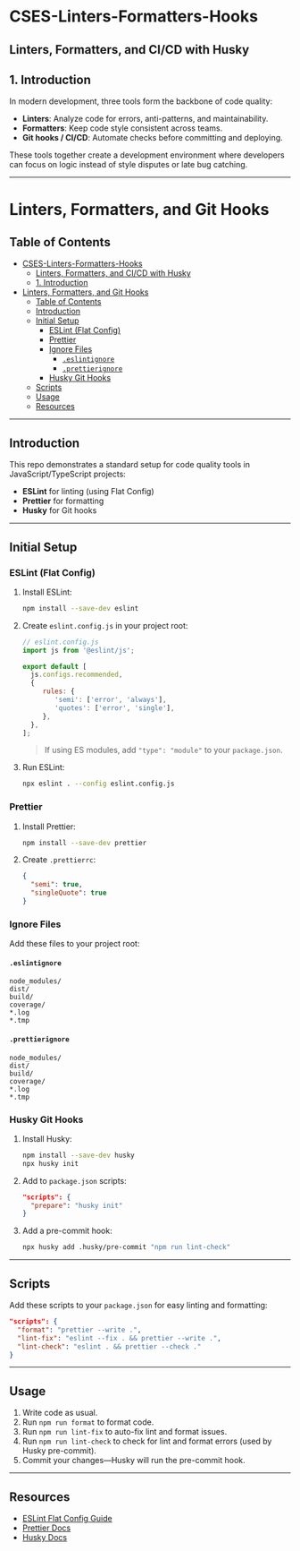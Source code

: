 # CSES-Linters-Formatters-Hooks

## Linters, Formatters, and CI/CD with Husky

## 1. Introduction  
In modern development, three tools form the backbone of code quality:  

- **Linters**: Analyze code for errors, anti-patterns, and maintainability.  
- **Formatters**: Keep code style consistent across teams.  
- **Git hooks / CI/CD**: Automate checks before committing and deploying.  

These tools together create a development environment where developers can focus on logic instead of style disputes or late bug catching.

---

# Linters, Formatters, and Git Hooks

## Table of Contents
- [CSES-Linters-Formatters-Hooks](#cses-linters-formatters-hooks)
  - [Linters, Formatters, and CI/CD with Husky](#linters-formatters-and-cicd-with-husky)
  - [1. Introduction](#1-introduction)
- [Linters, Formatters, and Git Hooks](#linters-formatters-and-git-hooks)
  - [Table of Contents](#table-of-contents)
  - [Introduction](#introduction)
  - [Initial Setup](#initial-setup)
    - [ESLint (Flat Config)](#eslint-flat-config)
    - [Prettier](#prettier)
    - [Ignore Files](#ignore-files)
      - [`.eslintignore`](#eslintignore)
      - [`.prettierignore`](#prettierignore)
    - [Husky Git Hooks](#husky-git-hooks)
  - [Scripts](#scripts)
  - [Usage](#usage)
  - [Resources](#resources)

---

## Introduction

This repo demonstrates a standard setup for code quality tools in JavaScript/TypeScript projects:
- **ESLint** for linting (using Flat Config)
- **Prettier** for formatting
- **Husky** for Git hooks

---

## Initial Setup

### ESLint (Flat Config)

1. Install ESLint:
	```bash
	npm install --save-dev eslint
	```
2. Create `eslint.config.js` in your project root:
	```js
	// eslint.config.js
	import js from '@eslint/js';

	export default [
	  js.configs.recommended,
	  {
		 rules: {
			'semi': ['error', 'always'],
			'quotes': ['error', 'single'],
		 },
	  },
	];
	```
	> If using ES modules, add `"type": "module"` to your `package.json`.

3. Run ESLint:
	```bash
	npx eslint . --config eslint.config.js
	```

### Prettier

1. Install Prettier:
	```bash
	npm install --save-dev prettier
	```
2. Create `.prettierrc`:
	```json
	{
	  "semi": true,
	  "singleQuote": true
	}
	```

### Ignore Files

Add these files to your project root:

#### `.eslintignore`
```
node_modules/
dist/
build/
coverage/
*.log
*.tmp
```

#### `.prettierignore`
```
node_modules/
dist/
build/
coverage/
*.log
*.tmp
```

### Husky Git Hooks

1. Install Husky:
	```bash
	npm install --save-dev husky
	npx husky init
	```
2. Add to `package.json` scripts:
	```json
	"scripts": {
	  "prepare": "husky init"
	}
	```
3. Add a pre-commit hook:
	```bash
	npx husky add .husky/pre-commit "npm run lint-check"
	```

---

## Scripts

Add these scripts to your `package.json` for easy linting and formatting:

```json
"scripts": {
  "format": "prettier --write .",
  "lint-fix": "eslint --fix . && prettier --write .",
  "lint-check": "eslint . && prettier --check ."
}
```

---

## Usage

1. Write code as usual.
2. Run `npm run format` to format code.
3. Run `npm run lint-fix` to auto-fix lint and format issues.
4. Run `npm run lint-check` to check for lint and format errors (used by Husky pre-commit).
5. Commit your changes—Husky will run the pre-commit hook.

---

## Resources

- [ESLint Flat Config Guide](https://eslint.org/docs/latest/use/configure/configuration-files-new)
- [Prettier Docs](https://prettier.io/docs/en/index.html)
- [Husky Docs](https://typicode.github.io/husky/#/)
